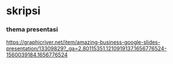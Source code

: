 # skripsi

### thema presentasi
https://graphicriver.net/item/amazing-business-google-slides-presentation/13309829?_ga=2.80115351.1210919137.1656776524-1560039184.1656776524
